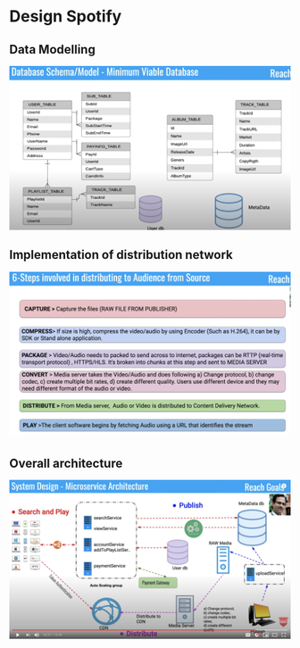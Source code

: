 
# Design Spotify

## Data Modelling
![Datacbase Schema and Modelling](database_model.png)

## Implementation of distribution network
![Steps involved in distributing to audience from source](distribution.png)

## Overall architecture
![Overall architecture of Spotify](overall_architecture.png)

